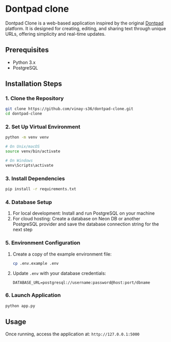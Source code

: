 # Dontpad clone
Dontpad Clone is a web-based application inspired by the original [Dontpad](https://dontpad.com) platform. It is designed for creating, editing, and sharing text through unique URLs, offering simplicity and real-time updates.

## Prerequisites
- Python 3.x
- PostgreSQL

## Installation Steps

### 1. Clone the Repository
```bash
git clone https://github.com/vinay-s36/dontpad-clone.git
cd dontpad-clone
```

### 2. Set Up Virtual Environment
```bash
python -m venv venv

# On Unix/macOS
source venv/bin/activate

# On Windows
venv\Scripts\activate
```

### 3. Install Dependencies
```bash
pip install -r requirements.txt
```

### 4. Database Setup
1. For local development: Install and run PostgreSQL on your machine
2. For cloud hosting: Create a database on Neon DB or another PostgreSQL provider and save the database connection string for the next step

### 5. Environment Configuration
1. Create a copy of the example environment file:
   ```bash
   cp .env.example .env
   ```
2. Update `.env` with your database credentials:
   ```plaintext
   DATABASE_URL=postgresql://username:password@host:port/dbname
   ```

### 6. Launch Application
```bash
python app.py
```

## Usage
Once running, access the application at: `http://127.0.0.1:5000`
